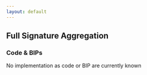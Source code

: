 ```yaml
---
layout: default
---
```


## Full Signature Aggregation

### Code & BIPs

No implementation as code or BIP are currently known

